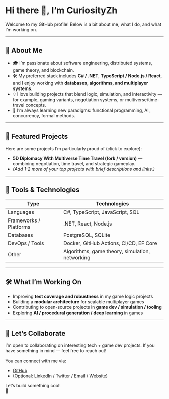 # Hi there 👋, I’m CuriosityZh

Welcome to my GitHub profile! Below is a bit about me, what I do, and what I’m working on.

---

## 🚀 About Me

- 🎓 I’m passionate about software engineering, distributed systems, game theory, and blockchain.
- 🛠️ My preferred stack includes **C# / .NET**, **TypeScript / Node.js / React**, and I enjoy working with **databases, algorithms, and multiplayer systems**.
- 💡 I love building projects that blend logic, simulation, and interactivity — for example, gaming variants, negotiation systems, or multiverse/time-travel concepts.
- 🌱 I’m always learning new paradigms: functional programming, AI, concurrency, formal methods.

---

## 📂 Featured Projects

Here are some projects I’m particularly proud of (click to explore):

- **5D Diplomacy With Multiverse Time Travel (fork / version)** — combining negotiation, time travel, and strategic gameplay.  
- *(Add 1-2 more of your top projects with brief descriptions and links.)*

---

## 🔧 Tools & Technologies

| Type | Technologies |
|------|---------------|
| Languages | C#, TypeScript, JavaScript, SQL |
| Frameworks / Platforms | .NET, React, Node.js |
| Databases | PostgreSQL, SQLite |
| DevOps / Tools | Docker, GitHub Actions, CI/CD, EF Core |
| Other | Algorithms, game theory, simulation, networking |

---

## 🛠 What I’m Working On

- Improving **test coverage and robustness** in my game logic projects  
- Building a **modular architecture** for scalable multiplayer games  
- Contributing to open-source projects in **game dev / simulation / tooling**  
- Exploring **AI / procedural generation / deep learning** in games

---

## 🤝 Let’s Collaborate

I’m open to collaborating on interesting tech + game dev projects. If you have something in mind — feel free to reach out!

You can connect with me via:
- [GitHub](https://github.com/CuriosityZh)  
- (Optional: LinkedIn / Twitter / Email / Website)

Let’s build something cool!  
🚀  
